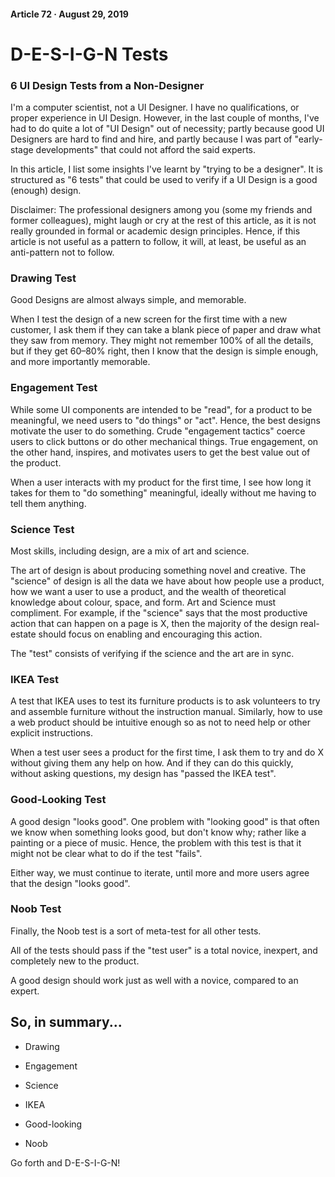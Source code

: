 #### Article 72 · August 29, 2019

# D-E-S-I-G-N Tests

### 6 UI Design Tests from a Non-Designer

I'm a computer scientist, not a UI Designer. I have no qualifications, or proper experience in UI Design. However, in the last couple of months, I've had to do quite a lot of "UI Design" out of necessity; partly because good UI Designers are hard to find and hire, and partly because I was part of "early-stage developments" that could not afford the said experts.

In this article, I list some insights I've learnt by "trying to be a designer". It is structured as "6 tests" that could be used to verify if a UI Design is a good (enough) design.

Disclaimer: The professional designers among you (some my friends and former colleagues), might laugh or cry at the rest of this article, as it is not really grounded in formal or academic design principles. Hence, if this article is not useful as a pattern to follow, it will, at least, be useful as an anti-pattern not to follow.

### Drawing Test

Good Designs are almost always simple, and memorable.

When I test the design of a new screen for the first time with a new customer, I ask them if they can take a blank piece of paper and draw what they saw from memory. They might not remember 100% of all the details, but if they get 60–80% right, then I know that the design is simple enough, and more importantly memorable.

### Engagement Test

While some UI components are intended to be "read", for a product to be meaningful, we need users to "do things" or "act". Hence, the best designs motivate the user to do something. Crude "engagement tactics" coerce users to click buttons or do other mechanical things. True engagement, on the other hand, inspires, and motivates users to get the best value out of the product.

When a user interacts with my product for the first time, I see how long it takes for them to "do something" meaningful, ideally without me having to tell them anything.

### Science Test

Most skills, including design, are a mix of art and science.

The art of design is about producing something novel and creative. The "science" of design is all the data we have about how people use a product, how we want a user to use a product, and the wealth of theoretical knowledge about colour, space, and form. Art and Science must compliment. For example, if the "science" says that the most productive action that can happen on a page is X, then the majority of the design real-estate should focus on enabling and encouraging this action.

The "test" consists of verifying if the science and the art are in sync.

### IKEA Test

A test that IKEA uses to test its furniture products is to ask volunteers to try and assemble furniture without the instruction manual. Similarly, how to use a web product should be intuitive enough so as not to need help or other explicit instructions.

When a test user sees a product for the first time, I ask them to try and do X without giving them any help on how. And if they can do this quickly, without asking questions, my design has "passed the IKEA test".

### Good-Looking Test

A good design "looks good". One problem with "looking good" is that often we know when something looks good, but don't know why; rather like a painting or a piece of music. Hence, the problem with this test is that it might not be clear what to do if the test "fails".

Either way, we must continue to iterate, until more and more users agree that the design "looks good".

### Noob Test

Finally, the Noob test is a sort of meta-test for all other tests.

All of the tests should pass if the "test user" is a total novice, inexpert, and completely new to the product.

A good design should work just as well with a novice, compared to an expert.

## So, in summary...

* Drawing

* Engagement

* Science

* IKEA

* Good-looking

* Noob

Go forth and D-E-S-I-G-N!
